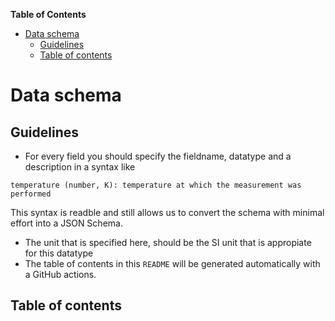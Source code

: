 <!-- START doctoc generated TOC please keep comment here to allow auto update -->
<!-- DON'T EDIT THIS SECTION, INSTEAD RE-RUN doctoc TO UPDATE -->
**Table of Contents**

- [Data schema](#data-schema)
  - [Guidelines](#guidelines)
  - [Table of contents](#table-of-contents)

<!-- END doctoc generated TOC please keep comment here to allow auto update -->

# Data schema 

## Guidelines 

- For every field you should specify the fieldname, datatype and a description in a syntax like 
 
```
temperature (number, K): temperature at which the measurement was performed
```

This syntax is readble and still allows us to convert the schema with minimal effort into a JSON Schema.

- The unit that is specified here, should be the SI unit that is appropiate for this datatype
- The table of contents in this `README` will be generated automatically with a GitHub actions. 

## Table of contents

